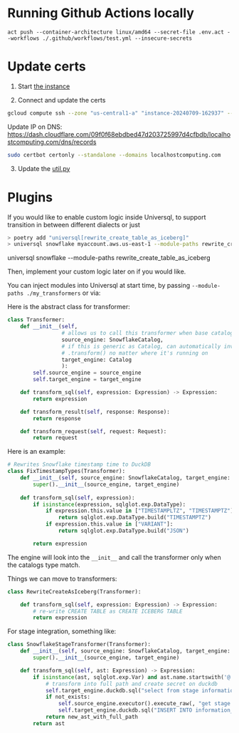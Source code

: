 # Running Github Actions locally

```shell
act push --container-architecture linux/amd64 --secret-file .env.act --workflows ./.github/workflows/test.yml --insecure-secrets
```

# Update certs

1. Start [the instance](https://console.cloud.google.com/compute/instancesDetail/zones/us-central1-a/instances/instance-20240709-162937?inv=1&invt=AbpNfQ&project=jinjat-demo)

2. Connect and update the certs
```bash
gcloud compute ssh --zone "us-central1-a" "instance-20240709-162937" --project "jinjat-demo"
```

Update IP on DNS: https://dash.cloudflare.com/09f0f68ebdbed47d203725997d4cfbdb/localhostcomputing.com/dns/records

```bash
sudo certbot certonly --standalone --domains localhostcomputing.com
```

3. Update the [util.py](/universql/util.py)

# Plugins

If you would like to enable custom logic inside Universql,  to support transition in between different dialects or just 
```bash
> poetry add "universql[rewrite_create_table_as_iceberg]"
> universql snowflake myaccount.aws.us-east-1 --module-paths rewrite_create_table_as_iceberg
```

universql snowflake --module-paths rewrite_create_table_as_iceberg

Then, implement your custom logic later on if you would like.

You can inject modules into Universql at start time, by passing `--module-paths ./my_transformers` or via:



Here is the abstract class for transformer:

```python
class Transformer:
    def __init__(self,
                 # allows us to call this transformer when base catalog is snowflake
                 source_engine: SnowflakeCatalog,
                 # if this is generic as Catalog, can automatically invoke
                 # .transform() no matter where it's running on
                 target_engine: Catalog
                 ):
        self.source_engine = source_engine
        self.target_engine = target_engine

    def transform_sql(self, expression: Expression) -> Expression:
        return expression

    def transform_result(self, response: Response):
        return response

    def transform_request(self, request: Request):
        return request
```

Here is an example:

```python
# Rewrites Snowflake timestamp time to DuckDB
class FixTimestampTypes(Transformer):
    def __init__(self, source_engine: SnowflakeCatalog, target_engine: DuckDBCatalog):
        super().__init__(source_engine, target_engine)
        
    def transform_sql(self, expression):
        if isinstance(expression, sqlglot.exp.DataType):
            if expression.this.value in ["TIMESTAMPLTZ", "TIMESTAMPTZ"]:
                return sqlglot.exp.DataType.build("TIMESTAMPTZ")
            if expression.this.value in ["VARIANT"]:
                return sqlglot.exp.DataType.build("JSON")

        return expression
```

The engine will look into the `__init__` and call the transformer only when the catalogs type match.

Things we can move to transformers:

```python
class RewriteCreateAsIceberg(Transformer):

    def transform_sql(self, expression: Expression) -> Expression:
        # re-write CREATE TABLE as CREATE ICEBERG TABLE
        return expression
```

For stage integration, something like:

```python
class SnowflakeStageTransformer(Transformer):
    def __init__(self, source_engine: SnowflakeCatalog, target_engine: DuckDBCatalog):
        super().__init__(source_engine, target_engine)

    def transform_sql(self, ast: Expression) -> Expression:
        if isinstance(ast, sqlglot.exp.Var) and ast.name.startswith('@'):
            # transform into full path and create secret on duckdb
            self.target_engine.duckdb.sql("select from stage information_schema.stages where ..")
            if not_exists:
                self.source_engine.executor().execute_raw(, "get stage info from fs"
                self.target_engine.duckdb.sql("INSERT INTO information_schema.stages ...")
            return new_ast_with_full_path
        return ast
```